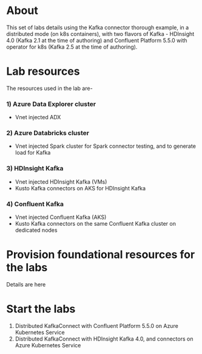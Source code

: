 # About

This set of labs details using the Kafka connector thorough example, in a distributed mode (on k8s containers), with two flavors of Kafka - HDInsight 4.0 (Kafka 2.1 at the time of authoring) and Confluent Platform 5.5.0 with operator for k8s (Kafka 2.5 at the time of authoring).

# Lab resources

The resources used in the lab are-
### 1) Azure Data Explorer cluster
- Vnet injected ADX

### 2) Azure Databricks cluster
- Vnet injected Spark cluster for Spark connector testing, and to generate load for Kafka

### 3) HDInsight Kafka
- Vnet injected HDInsight Kafka (VMs)
- Kusto Kafka connectors on AKS for HDInsight Kafka

### 4) Confluent Kafka
- Vnet injected Confluent Kafka (AKS)
- Kusto Kafka connectors on the same Confluent Kafka cluster on dedicated nodes

# Provision foundational resources for the labs

Details are here

# Start the labs

1.  Distributed KafkaConnect with Confluent Platform 5.5.0 on Azure Kubernetes Service
2.  Distributed KafkaConnect with HDInsight Kafka 4.0, and connectors on Azure Kubernetes Service
